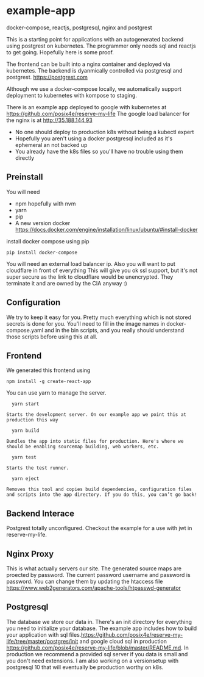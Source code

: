 # example-app
docker-compose, reactjs, postgresql, nginx and postgrest

This is a starting point for applications with an autogenerated backend using postgrest
on kubernetes. The programmer only needs sql and reactjs to get going. Hopefully here is some
proof.

The frontend can be built into a nginx container and deployed
via kubernetes. The backend is dyanmically controlled via postgresql and 
postgrest.
https://postgrest.com

Although we use a docker-compose locally, we automatically support
deployment to kubernetes with kompose to staging. 

There is an example app deployed to google with kubernetes at
https://github.com/posix4e/reserve-my-life
The google load balancer for the nginx is at
http://35.188.144.93

- No one should deploy to production k8s without being a kubectl expert
- Hopefully you aren't using a docker postgresql included as it's ephemeral an not backed up
- You already have the k8s files so you'll have no trouble using them directly

Preinstall
--------

You will need 
 - npm hopefully with nvm
 - yarn
 - pip
 - A new version docker https://docs.docker.com/engine/installation/linux/ubuntu/#install-docker

install docker compose using pip

```
pip install docker-compose
```
You will need an external load balancer ip. Also you will want to put cloudflare in front of everything
This will give you ok ssl support, but it's not super secure as the link to cloudflare would be unencrypted.
They terminate it and are owned by the CIA anyway :)

Configuration
--------
We try to keep it easy for you. Pretty much everything
which is not stored secrets is done for you.
You'll need to fill in the image names in docker-compose.yaml and
 in the bin scripts, and you really should understand those scripts 
 before using this at all.


Frontend
--------
We generated this frontend using
```
npm install -g create-react-app
```
You can use yarn to manage the server.
```
  yarn start
```
    Starts the development server. On our example app we point this at production this way

```
  yarn build
```
    Bundles the app into static files for production. Here's where we should be enabling sourcemap building, web workers, etc.

```
  yarn test
```
    Starts the test runner.

```
  yarn eject
```
    Removes this tool and copies build dependencies, configuration files
    and scripts into the app directory. If you do this, you can’t go back!


Backend Interace
--------

Postgrest totally unconfigured. Checkout the example for a use with jwt in reserve-my-life.

Nginx Proxy
--------

This is what actually servers our site. The generated source maps are proected by password. The current password username and password is password. You can change them by updating the htaccess file
https://www.web2generators.com/apache-tools/htpasswd-generator


Postgresql
--------

The database we store our data in. There's an init directory for everything you need to initialize your database. The example app includes how to build your application with sql files.https://github.com/posix4e/reserve-my-life/tree/master/postgres/init and google cloud sql in production https://github.com/posix4e/reserve-my-life/blob/master/README.md. In production we recommend a provided sql server if you data is small and you don't need extensions. I am also working on a versionsetup with postgresql 10 that will eventually be production worthy on k8s.  
